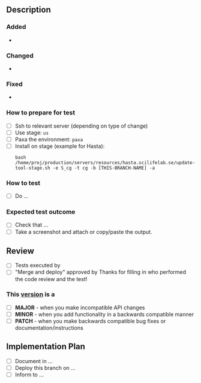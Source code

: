 ## Description

### Added

-

### Changed

-

### Fixed

-


### How to prepare for test

- [ ] Ssh to relevant server (depending on type of change)
- [ ] Use stage: `us`
- [ ] Paxa the environment: `paxa`
- [ ] Install on stage (example for Hasta):
    ```shell
    bash /home/proj/production/servers/resources/hasta.scilifelab.se/update-tool-stage.sh -e S_cg -t cg -b [THIS-BRANCH-NAME] -a
    ```

### How to test

- [ ] Do ...

### Expected test outcome

- [ ] Check that ...
- [ ] Take a screenshot and attach or copy/paste the output.

## Review

- [ ] Tests executed by
- [ ] "Merge and deploy" approved by
Thanks for filling in who performed the code review and the test!

### This [version](https://semver.org/) is a

- [ ] **MAJOR** - when you make incompatible API changes
- [ ] **MINOR** - when you add functionality in a backwards compatible manner
- [ ] **PATCH** - when you make backwards compatible bug fixes or documentation/instructions

## Implementation Plan

- [ ] Document in ...
- [ ] Deploy this branch on ...
- [ ] Inform to ...
